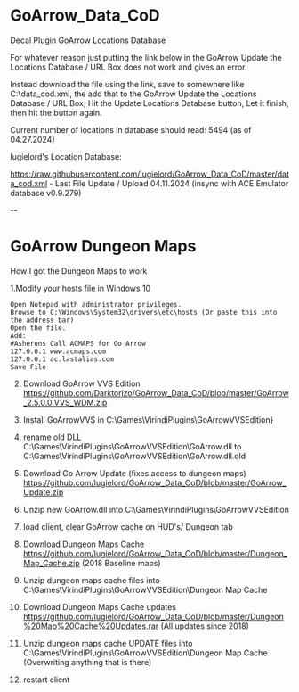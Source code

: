 # GoArrow_Data_CoD
Decal Plugin GoArrow Locations Database

For whatever reason just putting the link below in the GoArrow Update the Locations Database / URL Box does not work and gives an error.

Instead download the file using the link, save to somewhere like C:\data_cod.xml, the add that to the GoArrow Update the Locations Database / URL Box, Hit the Update Locations Database button, Let it finish, then hit the button again.

Current number of locations in database should read: 5494 (as of 04.27.2024)


lugielord's Location Database:

https://raw.githubusercontent.com/lugielord/GoArrow_Data_CoD/master/data_cod.xml - Last File Update / Upload 04.11.2024
(insync with ACE Emulator database v0.9.279)

--

# GoArrow Dungeon Maps
How I got the Dungeon Maps to work

1.Modify your hosts file in Windows 10

    Open Notepad with administrator privileges.
    Browse to C:\Windows\System32\drivers\etc\hosts (Or paste this into the address bar)
    Open the file.
    Add:
    #Asherons Call ACMAPS for Go Arrow
    127.0.0.1 www.acmaps.com
    127.0.0.1 ac.lastalias.com
    Save File
    
2. Download GoArrow VVS Edition
https://github.com/Darktorizo/GoArrow_Data_CoD/blob/master/GoArrow_2.5.0.0.VVS_WDM.zip

3. Install GoArrowVVS in C:\Games\VirindiPlugins\GoArrowVVSEdition}

4. rename old DLL C:\Games\VirindiPlugins\GoArrowVVSEdition\GoArrow.dll to C:\Games\VirindiPlugins\GoArrowVVSEdition\GoArrow.dll.old

5. Download Go Arrow Update (fixes access to dungeon maps)
https://github.com/lugielord/GoArrow_Data_CoD/blob/master/GoArrow_Update.zip

6. Unzip new GoArrow.dll into C:\Games\VirindiPlugins\GoArrowVVSEdition

7. load client, clear GoArrow cache on HUD's/ Dungeon tab

8. Download Dungeon Maps Cache
https://github.com/lugielord/GoArrow_Data_CoD/blob/master/Dungeon_Map_Cache.zip
 (2018 Baseline maps) 

9. Unzip dungeon maps cache files into C:\Games\VirindiPlugins\GoArrowVVSEdition\Dungeon Map Cache

10. Download Dungeon Maps Cache updates
https://github.com/lugielord/GoArrow_Data_CoD/blob/master/Dungeon%20Map%20Cache%20Updates.rar 
 (All updates since 2018)

11. Unzip dungeon maps cache UPDATE files into C:\Games\VirindiPlugins\GoArrowVVSEdition\Dungeon Map Cache
  (Overwriting anything that is there)

12. restart client

